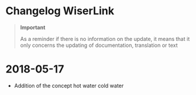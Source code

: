 # Changelog WiserLink

>**Important**
>
>As a reminder if there is no information on the update, it means that it only concerns the updating of documentation, translation or text

# 2018-05-17

- Addition of the concept hot water cold water
